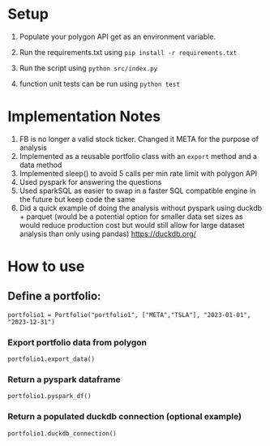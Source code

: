 

# Setup

1. Populate your polygon API get as an environment variable.

2. Run the requirements.txt using `pip install -r requirements.txt`

3. Run the script using `python src/index.py`

4. function unit tests can be run using `python test`


# Implementation Notes
1. FB is no longer a valid stock ticker. Changed it META for the purpose of analysis
2. Implemented as a reusable portfolio class with an `export` method and a data method
3. Implemented sleep() to avoid 5 calls per min rate limit with polygon API
3. Used pyspark for answering the questions
4. Used sparkSQL as easier to swap in a faster SQL compatible engine in the future but keep code the same
4. Did a quick example of doing the analysis without pyspark using duckdb + parquet (would be a potential option for smaller data set sizes as would reduce production cost but would still allow for large dataset analysis than only using pandas)
https://duckdb.org/


# How to use
## Define a portfolio:
    portfolio1 = Portfolio("portfolio1", ["META","TSLA"], "2023-01-01", "2023-12-31")

### Export portfolio data from polygon

    portfolio1.export_data()

### Return a pyspark dataframe

    portfolio1.pyspark_df()

### Return a populated duckdb connection (optional example)

    portfolio1.duckdb_connection()